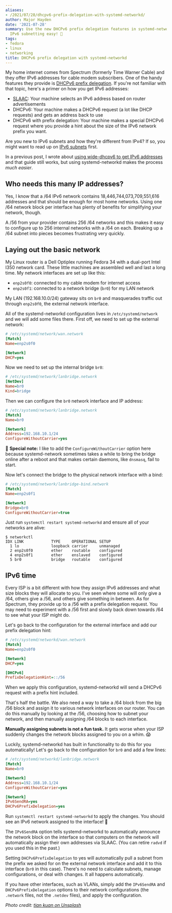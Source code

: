 ```yaml
---
aliases:
- /2021/07/28/dhcpv6-prefix-delegation-with-systemd-networkd/
author: Major Hayden
date: '2021-07-28'
summary: Use the new DHCPv6 prefix delegation features in systemd-networkd to make
  IPv6 subnetting easy! 🎉
tags:
- fedora
- linux
- networking
title: DHCPv6 prefix delegation with systemd-networkd
---
```


My home internet comes from Spectrum (formerly Time Warner Cable) and they offer
IPv6 addresses for cable modem subscribers. One of the handy features they
provide is [DHCPv6 prefix delegation]. If you're not familiar with that topic,
here's a primer on how you get IPv6 addresses:

* [SLAAC]: Your machine selects an IPv6 address based on router advertisements
* DHCPv6: Your machine makes a DHCPv6 request (a lot like DHCP requests) and
  gets an address back to use
* DHCPv6 with prefix delegation: Your machine makes a special DHCPv6 request
  where you provide a hint about the size of the IPv6 network prefix you want.

Are you new to IPv6 subnets and how they're different from IPv4? If so, you
might want to read up on [IPv6 subnets] first.

In a previous post, I wrote about [using wide-dhcpv6 to get IPv6 addresses] and
that guide still works, but using systemd-networkd makes the process *much
easier*.

[DHCPv6 prefix delegation]: https://en.wikipedia.org/wiki/Prefix_delegation
[SLAAC]: https://en.wikipedia.org/wiki/IPv6#Stateless_address_autoconfiguration_(SLAAC)
[IPv6 subnets]: https://docs.netgate.com/pfsense/en/latest/network/ipv6/subnets.html
[using wide-dhcpv6 to get IPv6 addresses]: /2015/09/11/time-warner-road-runner-linux-and-large-ipv6-subnets/

## Who needs this many IP addresses?

Yes, I know that a /64 IPv6 network contains 18,446,744,073,709,551,616
addresses and that should be enough for most home networks. Using one /64
network block per interface has plenty of benefits for simplifying your network,
though.

A /56 from your provider contains 256 /64 networks and this makes it easy to
configure up to 256 internal networks with a /64 on each. Breaking up a /64
subnet into pieces becomes frustrating very quickly.

## Laying out the basic network

My Linux router is a Dell Optiplex running Fedora 34 with a dual-port Intel I350
network card. These little machines are assembled well and last a long time. My
network interfaces are set up like this:

* `enp2s0f0`: connected to my cable modem for internet access
* `enp2s0f1`: connected to a network bridge (`br0`) for my LAN network

My LAN (192.168.10.0/24) gateway sits on `br0` and masquerades traffic out
through `enp2s0f0`, the external network interface.

All of the systemd-networkd configuration lives in `/etc/systemd/network` and we
will add some files there. First off, we need to set up the external network:

```ini
# /etc/systemd/network/wan.network
[Match]
Name=enp2s0f0

[Network]
DHCP=yes
```

Now we need to set up the internal bridge `br0`:

```ini
# /etc/systemd/network/lanbridge.network
[NetDev]
Name=br0
Kind=bridge
```

Then we can configure the `br0` network interface and IP address:

```ini
# /etc/systemd/network/lanbridge.network
[Match]
Name=br0

[Network]
Address=192.168.10.1/24
ConfigureWithoutCarrier=yes
```

🤔 **Special note:** I like to add the `ConfigureWithoutCarrier` option here
because systemd-network sometimes takes a while to bring the bridge online after
a reboot and that makes certain daemons, like `dnsmasq`, fail to start.

Now let's connect the bridge to the physical network interface with a bind:

```ini
# /etc/systemd/network/lanbridge-bind.network
[Match]
Name=enp2s0f1

[Network]
Bridge=br0
ConfigureWithoutCarrier=true
```

Just run `systemctl restart systemd-networkd` and ensure all of your networks
are alive:

```console
$ networkctl
IDX LINK            TYPE     OPERATIONAL SETUP
  1 lo              loopback carrier     unmanaged
  2 enp2s0f0        ether    routable    configured
  4 enp2s0f1        ether    enslaved    configured
  5 br0             bridge   routable    configured
```

## IPv6 time

Every ISP is a bit different with how they assign IPv6 addresses and what size
blocks they will allocate to you. I've seen where some will only give a /64,
others give a /56, and others give something in between. As for Spectrum, they
provide up to a /56 with a prefix delegation request. You may need to experiment
with a /56 first and slowly back down towards /64 to see what your ISP might do.

Let's go back to the configuration for the external interface and add our prefix delegation hint:

```ini
# /etc/systemd/networkd/wan.network
[Match]
Name=enp2s0f0

[Network]
DHCP=yes

[DHCPv6]
PrefixDelegationHint=::/56
```

When we apply this configuration, systemd-networkd will send a DHCPv6 request
with a prefix hint included.

That's half the battle. We also need a way to take a /64 block from the big /56
block and assign it to various network interfaces on our router. You can do this
manually by looking at the /56, choosing how to subnet your network, and then
manually assigning /64 blocks to each interface.

**Manually assigning subnets is not a fun task.** It gets worse when your ISP
suddenly changes the network blocks assigned to you on a whim. 😱

Luckily, systemd-networkd has built in functionality to do this for you
automatically! Let's go back to the configuration for `br0` and add a few lines:

```ini
# /etc/systemd/networkd/lanbridge.network
[Match]
Name=br0

[Network]
Address=192.168.10.1/24
ConfigureWithoutCarrier=yes

[Network]
IPv6SendRA=yes
DHCPv6PrefixDelegation=yes
```

Run `systemctl restart systemd-networkd` to apply the changes. You should see an
IPv6 network assigned to the interface! 🎉

The `IPv6SendRA` option tells systemd-networkd to automatically announce the
network block on the interface so that computers on the network will
automatically assign their own addresses via SLAAC. (You can retire `radvd` if
you used this in the past.)

Setting `DHCPv6PrefixDelegation` to yes will automatically pull a subnet from
the prefix we asked for on the external network interface and add it to this
interface (`br0` in this case). There's no need to calculate subnets, manage
configurations, or deal with changes. It all happens automatically.

If you have other interfaces, such as VLANs, simply add the `IPv6SendRA` and
`DHCPv6PrefixDelegation` options to their network configurations (the `.network`
files, not the `.netdev` files), and apply the configuration.

*Photo credit: [tian kuan on Unsplash](https://unsplash.com/photos/9AxFJaNySB8)*